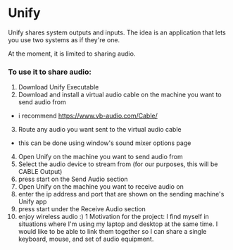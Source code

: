 # Unify
Unify shares system outputs and inputs. The idea is an application that lets you use two systems as if they're one.

At the moment, it is limited to sharing audio.

### To use it to share audio:
1. Download Unify Executable
2. Download and install a virtual audio cable on the machine you want to send audio from
  * i recommend https://www.vb-audio.com/Cable/
3. Route any audio you want sent to the virtual audio cable
  * this can be done using window's sound mixer options page
4. Open Unify on the machine you want to send audio from
5. Select the audio device to stream from (for our purposes, this will be CABLE Output)
6. press start on the Send Audio section
7. Open Unify on the machine you want to receive audio on
8. enter the ip address and port that are shown on the sending machine's Unify app
9. press start under the Receive Audio section
10. enjoy wireless audio :)
1
Motivation for the project: I find myself in situations where I'm using my laptop and desktop at the same time. I would like to be able to link them together so I can share a single keyboard, mouse, and set of audio equipment.
